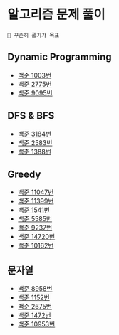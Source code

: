 # 알고리즘 문제 풀이
```
🤥 꾸준히 풀기가 목표
```

## Dynamic Programming
- [백준 1003번](https://github.com/rla-thdus/Algorithm/blob/main/Baekjoon/1003.md)
- [백준 2775번](https://github.com/rla-thdus/Algorithm/blob/main/Baekjoon/2775.md)
- [백준 9095번](https://github.com/rla-thdus/Algorithm/blob/main/Baekjoon/9095.md)

## DFS & BFS
- [백준 3184번](https://github.com/rla-thdus/Algorithm/blob/main/Baekjoon/3184.md)
- [백준 2583번](https://github.com/rla-thdus/Algorithm/blob/main/Baekjoon/2583.md)
- [백준 1388번](https://github.com/rla-thdus/Algorithm/blob/main/Baekjoon/1388.md)

## Greedy
- [백준 11047번](https://github.com/rla-thdus/Algorithm/blob/main/Baekjoon/11047.md)
- [백준 11399번](https://github.com/rla-thdus/Algorithm/blob/main/Baekjoon/11399.md)
- [백준 1541번](https://github.com/rla-thdus/Algorithm/blob/main/Baekjoon/1541.md)
- [백준 5585번](https://github.com/rla-thdus/Algorithm/blob/main/Baekjoon/5585.md)
- [백준 9237번](https://github.com/rla-thdus/Algorithm/blob/main/Baekjoon/9237.md)
- [백준 14720번](https://github.com/rla-thdus/Algorithm/blob/main/Baekjoon/14720.md)
- [백준 10162번](https://github.com/rla-thdus/Algorithm/blob/main/Baekjoon/10162.md)

## 문자열
- [백준 8958번](https://github.com/rla-thdus/Algorithm/blob/main/Baekjoon/8958.md)
- [백준 1152번](https://github.com/rla-thdus/Algorithm/blob/main/Baekjoon/1152.md)
- [백준 2675번](https://github.com/rla-thdus/Algorithm/blob/main/Baekjoon/2675.md)
- [백준 1472번](https://github.com/rla-thdus/Algorithm/blob/main/Baekjoon/1472.md)
- [백준 10953번](https://github.com/rla-thdus/Algorithm/blob/main/Baekjoon/10953.md)